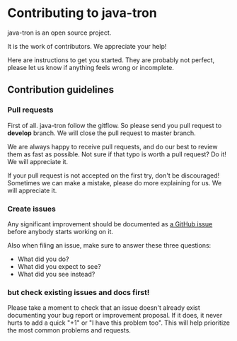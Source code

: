 # Contributing to java-tron

java-tron is an open source project.

It is the work of contributors. We appreciate your help!

Here are instructions to get you started. They are probably not perfect, 
please let us know if anything feels wrong or incomplete.

## Contribution guidelines

### Pull requests

First of all. java-tron follow the gitflow. So please send you pull request 
to **develop** branch. We will close the pull request to master branch.

We are always happy to receive pull requests, and do our best to
review them as fast as possible. Not sure if that typo is worth a pull
request? Do it! We will appreciate it.

If your pull request is not accepted on the first try, don't be
discouraged! Sometimes we can make a mistake, please do more explaining 
for us. We will appreciate it.

### Create issues

Any significant improvement should be documented as [a GitHub
issue](https://github.com/tron-network/java-tron/issues) before anybody
starts working on it. 

Also when filing an issue, make sure to answer these three questions:

- What did you do?
- What did you expect to see?
- What did you see instead?

### but check existing issues and docs first!

Please take a moment to check that an issue doesn't already exist
documenting your bug report or improvement proposal. If it does, it
never hurts to add a quick "+1" or "I have this problem too". This will
help prioritize the most common problems and requests.